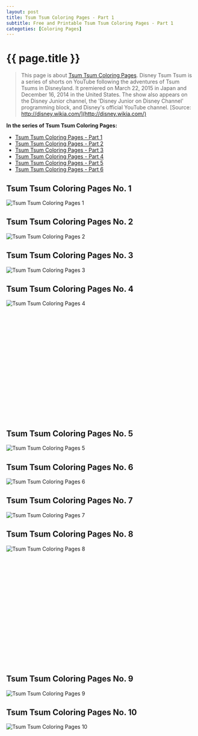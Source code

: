 ```yaml
---
layout: post
title: Tsum Tsum Coloring Pages - Part 1
subtitle: Free and Printable Tsum Tsum Coloring Pages - Part 1
categoties: [Coloring Pages]
---
```

{{ page.title }}
================
> This page is about [Tsum Tsum Coloring Pages](https://freecoloringpages.github.io/). Disney Tsum Tsum is a series of shorts on YouTube following the adventures of Tsum Tsums in Disneyland. It premiered on March 22, 2015 in Japan and December 16, 2014 in the United States. The show also appears on the Disney Junior channel, the 'Disney Junior on Disney Channel' programming block, and Disney's official YouTube channel. [Source: http://disney.wikia.com/](http://disney.wikia.com/)

**In the series of Tsum Tsum Coloring Pages:**

* [Tsum Tsum Coloring Pages - Part 1](https://freecoloringpages.github.io/2017/11/22/Tsum-Tsum-Coloring-Pages-part-1.html)
* [Tsum Tsum Coloring Pages - Part 2](https://freecoloringpages.github.io/2017/11/22/Tsum-Tsum-Coloring-Pages-part-2.html)
* [Tsum Tsum Coloring Pages - Part 3](https://freecoloringpages.github.io/2017/11/22/Tsum-Tsum-Coloring-Pages-part-3.html)
* [Tsum Tsum Coloring Pages - Part 4](https://freecoloringpages.github.io/2017/11/22/Tsum-Tsum-Coloring-Pages-part-4.html)
* [Tsum Tsum Coloring Pages - Part 5](https://freecoloringpages.github.io/2017/11/22/Tsum-Tsum-Coloring-Pages-part-5.html)
* [Tsum Tsum Coloring Pages - Part 6](https://freecoloringpages.github.io/2017/11/22/Tsum-Tsum-Coloring-Pages-part-6.html)

## Tsum Tsum Coloring Pages No. 1
![Tsum Tsum Coloring Pages 1](https://freecoloringpages.github.io/img1/Tsum-Tsum-Coloring-Pages%20(1).jpg "Tsum Tsum Coloring Pages 1")

## Tsum Tsum Coloring Pages No. 2
![Tsum Tsum Coloring Pages 2](https://freecoloringpages.github.io/img1/Tsum-Tsum-Coloring-Pages%20(2).jpg "Tsum Tsum Coloring Pages 2")

## Tsum Tsum Coloring Pages No. 3
![Tsum Tsum Coloring Pages 3](https://freecoloringpages.github.io/img1/Tsum-Tsum-Coloring-Pages%20(3).jpg "Tsum Tsum Coloring Pages 3")

## Tsum Tsum Coloring Pages No. 4
![Tsum Tsum Coloring Pages 4](https://freecoloringpages.github.io/img1/Tsum-Tsum-Coloring-Pages%20(4).jpg "Tsum Tsum Coloring Pages 4")

<script async src="//pagead2.googlesyndication.com/pagead/js/adsbygoogle.js"></script><!-- Texxtonly --><ins class="adsbygoogle" style="display:inline-block;width:336px;height:280px" data-ad-client="ca-pub-6753140515841889" data-ad-slot="3207852233"></ins><script>(adsbygoogle = window.adsbygoogle || []).push({}); </script>

## Tsum Tsum Coloring Pages No. 5
![Tsum Tsum Coloring Pages 5](https://freecoloringpages.github.io/img1/Tsum-Tsum-Coloring-Pages%20(5).jpg "Tsum Tsum Coloring Pages 5")

## Tsum Tsum Coloring Pages No. 6
![Tsum Tsum Coloring Pages 6](https://freecoloringpages.github.io/img1/Tsum-Tsum-Coloring-Pages%20(6).jpg "Tsum Tsum Coloring Pages 6")

## Tsum Tsum Coloring Pages No. 7
![Tsum Tsum Coloring Pages 7](https://freecoloringpages.github.io/img1/Tsum-Tsum-Coloring-Pages%20(7).jpg "Tsum Tsum Coloring Pages 7")

## Tsum Tsum Coloring Pages No. 8
![Tsum Tsum Coloring Pages 8](https://freecoloringpages.github.io/img1/Tsum-Tsum-Coloring-Pages%20(8).jpg "Tsum Tsum Coloring Pages 8")

<script async src="//pagead2.googlesyndication.com/pagead/js/adsbygoogle.js"></script><!-- Texxtonly --><ins class="adsbygoogle" style="display:inline-block;width:336px;height:280px" data-ad-client="ca-pub-6753140515841889" data-ad-slot="3207852233"></ins><script>(adsbygoogle = window.adsbygoogle || []).push({}); </script>

## Tsum Tsum Coloring Pages No. 9
![Tsum Tsum Coloring Pages 9](https://freecoloringpages.github.io/img1/Tsum-Tsum-Coloring-Pages%20(9).jpg "Tsum Tsum Coloring Pages 9")

## Tsum Tsum Coloring Pages No. 10
![Tsum Tsum Coloring Pages 10](https://freecoloringpages.github.io/img1/Tsum-Tsum-Coloring-Pages%20(10).jpg "Tsum Tsum Coloring Pages 10")

